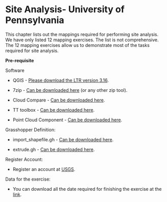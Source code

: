 # Site Analysis- University of Pennsylvania

This chapter lists out the mappings required for performing site analysis. We have only listed 12 mapping exercises. The list is not comprehensive. The 12 mapping exercises allow us to demonstrate most of the tasks required for site analysis.

**Pre-requisite**

Software
- QGIS - <a href="https://www.qgis.org/en/site/" target="_blank">Please download the LTR version 3.16</a>.

- 7zip - <a href="https://www.7-zip.org/" target="_blank">Can be downloaded here</a> (or any other zip tool).

- Cloud Compare - <a href="https://cloudcompare.org/" target="_blank">Can be downloaded here</a>.
- TT toolbox - <a href="https://www.food4rhino.com/app/tt-toolbox" target="_blank">Can be downloaded here</a>.

- Point Cloud Component - <a href="https://drive.google.com/drive/folders/1r6z52PILqTQTsyEb95favcRp6x2YzUW9?usp=sharing" target="_blank">Can be downloaded here</a>.

Grasshopper Definition:
- import_shapefile.gh - <a href="https://drive.google.com/file/d/1c3jJr5xHs2QVqXD0DyHOaqr01xD1JNmw/view?usp=sharing" target="_blank">Can be downloaded here</a>.

- extrude.gh - <a href="https://drive.google.com/file/d/1FnlEbFXFCLLovHlDWzI0emzLhtpIBc33/view?usp=sharing" target="_blank">Can be downloaded here</a>.

Register Account:
- Register an account at <a href="https://ers.cr.usgs.gov/register/" target="_blank">USGS</a>.

Data for the exercise:
- You can download all the date required for finishing the exercise at the <a href="https://drive.google.com/file/d/1QMNwv5Mn_s86jfcPt7FTZPI8AIbH3OwN/view?usp=sharing" target="_blank">link</a>.
